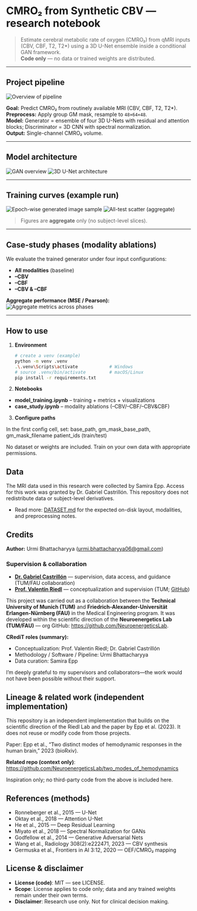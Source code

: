 # CMRO₂ from Synthetic CBV — research notebook

> Estimate cerebral metabolic rate of oxygen (CMRO₂) from qMRI inputs (CBV, CBF, T2, T2*) using a 3D U-Net ensemble inside a conditional GAN framework.  
> **Code only** — no data or trained weights are distributed.

---

## Project pipeline

![Overview of pipeline](figures/project_pipeline.png)

**Goal:** Predict CMRO₂ from routinely available MRI (CBV, CBF, T2, T2*).  
**Preprocess:** Apply group GM mask, resample to `48×64×48`.  
**Model:** Generator = ensemble of four 3D U-Nets with residual and attention blocks; Discriminator = 3D CNN with spectral normalization.  
**Output:** Single-channel CMRO₂ volume.

---

## Model architecture

![GAN overview](figures/architecture_gan_overview.png)
![3D U-Net architecture](figures/architecture_unet.png)

---

## Training curves (example run)

![Epoch-wise generated image sample](figures/Model_training_epoch_35_results.png)
![All-test scatter (aggregate)](figures/Model_training_epoch_35_results_scatterplot.png)

> Figures are **aggregate** only (no subject-level slices).

---

## Case-study phases (modality ablations)

We evaluate the trained generator under four input configurations:

- **All modalities** (baseline)
- **–CBV**
- **–CBF**
- **–CBV & –CBF**

**Aggregate performance (MSE / Pearson):**  
![Aggregate metrics across phases](figures/case_study_overview_boxplots.png)

---

## How to use

1. **Environment**
   ```bash
   # create a venv (example)
   python -m venv .venv
   .\.venv\Scripts\activate            # Windows
   # source .venv/bin/activate         # macOS/Linux
   pip install -r requirements.txt


2. **Notebooks**

- **model_training.ipynb** – training + metrics + visualizations
- **case_study.ipynb** – modality ablations (–CBV/–CBF/–CBV&CBF)

3. **Configure paths**

In the first config cell, set:
base_path, gm_mask_base_path, gm_mask_filename
patient_ids (train/test)

No dataset or weights are included. Train on your own data with appropriate permissions.

## Data

The MRI data used in this research were collected by Samira Epp. Access for this work was granted by Dr. Gabriel Castrillón.
This repository does not redistribute data or subject-level derivatives.
- Read more: [DATASET.md](DATASET.md) for the expected on-disk layout, modalities, and preprocessing notes.

## Credits

**Author:** Urmi Bhattacharyya ([urmi.bhattacharyya06@gmail.com](mailto:urmi.bhattacharyya06@gmail.com))

### Supervision & collaboration 

- **[Dr. Gabriel Castrillón](https://www.linkedin.com/in/gabocas/)** — supervision, data access, and guidance (TUM/FAU collaboration)  
- **[Prof. Valentin Riedl](https://www.linkedin.com/in/valentin-riedl/)** — conceptualization and supervision (TUM; [GitHub](https://github.com/valentinriedl))

This project was carried out as a collaboration between the **Technical University of Munich (TUM)** and **Friedrich-Alexander-Universität Erlangen-Nürnberg (FAU)** in the Medical Engineering program. It was developed within the scientific direction of the **Neuroenergetics Lab (TUM/FAU)** — org GitHub: https://github.com/NeuroenergeticsLab.


**CRediT roles (summary):**

- Conceptualization: Prof. Valentin Riedl; Dr. Gabriel Castrillón
- Methodology / Software / Pipeline: Urmi Bhattacharyya
- Data curation: Samira Epp

I’m deeply grateful to my supervisors and collaborators—the work would not have been possible without their support.

## Lineage & related work (independent implementation)

This repository is an independent implementation that builds on the scientific direction of the Riedl Lab and the paper by Epp et al. (2023). It does not reuse or modify code from those projects.

Paper: Epp et al., “Two distinct modes of hemodynamic responses in the human brain,” 2023 (bioRxiv).

**Related repo (context only)**: https://github.com/NeuroenergeticsLab/two_modes_of_hemodynamics

Inspiration only; no third-party code from the above is included here.

## References (methods)

- Ronneberger et al., 2015 — U-Net
- Oktay et al., 2018 — Attention U-Net
- He et al., 2015 — Deep Residual Learning
- Miyato et al., 2018 — Spectral Normalization for GANs
- Godfellow et al., 2014 — Generative Adversarial Nets
- Wang et al., Radiology 308(2):e222471, 2023 — CBV synthesis
- Germuska et al., Frontiers in AI 3:12, 2020 — OEF/CMRO₂ mapping

## License & disclaimer

- **License (code)**: MIT — see LICENSE.
- **Scope**: License applies to code only; data and any trained weights remain under their own terms.
- **Disclaimer**: Research use only. Not for clinical decision making.
